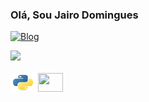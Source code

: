 ### Olá, Sou Jairo Domingues


[![Blog](https://img.shields.io/website?label=Blog_Jairowmd&style=for-the-badge&url=https://jairowmd.wordpress.com/)](https://jairowmd.wordpress.com/)

<div> 
  <a href="https://www.linkedin.com/in/jairowmd/" target="_blank"><img src="https://img.shields.io/badge/-LinkedIn-%230077B5?style=for-the-badge&logo=linkedin&logoColor=white" target="_blank"></a> 
  
</div>
</div>
<div style="display: inline_block"><br>
 
  <img align="center" alt="Python" height="30" width="40" src="https://raw.githubusercontent.com/devicons/devicon/master/icons/python/python-original.svg">
  
<img align="center" height="30" width="40" src="https://cdn.jsdelivr.net/gh/devicons/devicon/icons/bash/bash-plain.svg" />
<link rel="stylesheet" href="https://cdn.jsdelivr.net/gh/devicons/devicon@v2.15.1/devicon.min.css">

</div>
  
